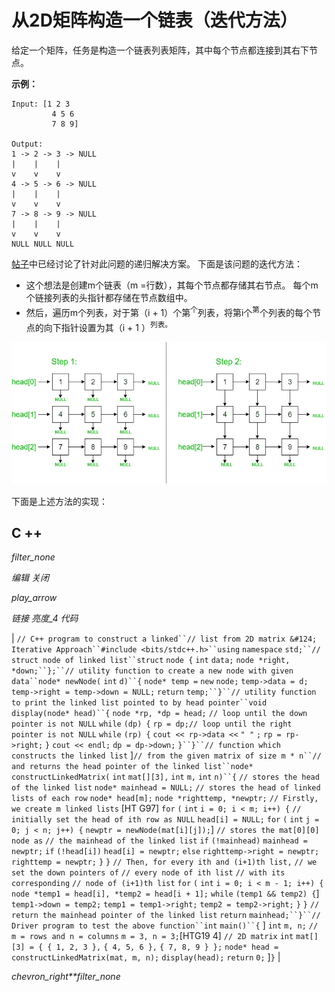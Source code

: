# 从2D矩阵构造一个链表（迭代方法）

给定一个矩阵，任务是构造一个链表列表矩阵，其中每个节点都连接到其右下节点。

**示例：**

```
Input: [1 2 3
         4 5 6
         7 8 9]

Output:
1 -> 2 -> 3 -> NULL
|    |    |
v    v    v
4 -> 5 -> 6 -> NULL
|    |    |
v    v    v
7 -> 8 -> 9 -> NULL
|    |    |
v    v    v
NULL NULL NULL

```

[帖子](https://www.geeksforgeeks.org/construct-linked-list-2d-matrix/)中已经讨论了针对此问题的递归解决方案。 下面是该问题的迭代方法：

*   这个想法是创建m个链表（m =行数），其每个节点都存储其右节点。 每个m个链接列表的头指针都存储在节点数组中。
*   然后，遍历m个列表，对于第（i + 1）个第<sup>个</sup>列表，将第i个<sup>第</sup>个列表的每个节点的向下指针设置为其（i + 1 ）<sup>列表。</sup>

![](img/fdbc61d5b4e7159680c8e27ecf04f5c4.png)

下面是上述方法的实现：

## C ++

*filter_none*

*编辑*
*关闭*

*play_arrow*

*链接*
*亮度_4*
*代码*

| `// C++ program to construct a linked``// list from 2D matrix &#124; Iterative Approach``#include <bits/stdc++.h>``using` `namespace` `std;``// struct node of linked list``struct` `node {` `int` `data;` `node *right, *down;``};``// utility function to create a new node with given data``node* newNode(` `int` `d)``{` `node* temp =` `new` `node;` `temp->data = d;` `temp->right = temp->down = NULL;` `return` `temp;``}``// utility function to print the linked list pointed to by head pointer``void` `display(node* head)``{` `node *rp, *dp = head;` `// loop until the down pointer is not NULL` `while` `(dp) {` `rp = dp;`​​  `// loop until the right pointer is not NULL` `while` `(rp) {` `cout << rp->data <<` `" "` `;` `rp = rp->right;` `}` `cout << endl;` `dp = dp->down;` `}``}``// function which constructs the linked list` ]`// from the given matrix of size m * n``// and returns the head pointer of the linked list``node* constructLinkedMatrix(` `int` `mat[][3],` `int` `m,` `int` `n)``{` `// stores the head of the linked list` `node* mainhead = NULL;` `// stores the head of linked lists of each row` `node* head[m];` `node *righttemp, *newptr;` `// Firstly, we create m linked lists` [HT G97] `for` `(` `int` `i = 0; i < m; i++) {` `// initially set the head of ith row as NULL` `head[i] = NULL;` `for` `(` `int` `j = 0; j < n; j++) {` `newptr = newNode(mat[i][j]);`] `// stores the mat[0][0] node as` `// the mainhead of the linked list` `if` `(!mainhead)` `mainhead = newptr;` `if` `(!head[i])` `head[i] = newptr;` `else` `righttemp->right = newptr;` `righttemp = newptr;` `}` `}` `// Then, for every ith and (i+1)th list,` `// we set the down pointers of` `// every node of ith list` `// with its corresponding` `// node of (i+1)th list` `for` `(` `int` `i = 0; i < m - 1; i++) {` `node *temp1 = head[i], *temp2 = head[i + 1];` `while` `(temp1 && temp2) {`] `temp1->down = temp2;` `temp1 = temp1->right;` `temp2 = temp2->right;` `}` `}` `// return the mainhead pointer of the linked list` `return` `mainhead;``}``// Driver program to test the above function``int` `main()``{` ] `int` `m, n;` `// m = rows and n = columns` `m = 3, n = 3;`[HTG19 4] `// 2D matrix` `int` `mat[][3] = { { 1, 2, 3 },` `{ 4, 5, 6 },` `{ 7, 8, 9 } };` `node* head = constructLinkedMatrix(mat, m, n);` `display(head);` `return` `0;` ]`}` |

*chevron_right**filter_none*